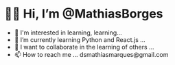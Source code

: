 <h1>👋🧐 Hi, I’m @MathiasBorges</h1>
<ul>
  <li>
     👀 I'm interested in learning, learning...
  </li>
   <li>
     🌱 I’m currently learning Python and React.js ...
  </li>
   <li>
     💞️ I want to collaborate in the learning of others ...
  </li>
   <li>
     📫 How to reach me ... dsmathiasmarques@gmail.com
  </li>
</ul>

<!---
MathiasBorges/MathiasBorges is a ✨ special ✨ repository because its `README.md` (this file) appears on your GitHub profile.
You can click the Preview link to take a look at your changes.
--->
